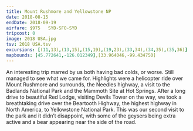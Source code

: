 ```yaml
---
title: Mount Rushmore and Yellowstone NP
date: 2018-08-15
endDate: 2018-09-19
airfare: $975   SYD-SFO-SYD
tripcost: 0
image: 2018 USA.jpg
tsv: 2018 USA.tsv
excursions: [(11,13),(13,15),(15,19),(19,23),(33,34),(34,35),(35,36)]
mapbounds: [45.772641,-126.012349],[33.964046,-99.434750]
---
```

An interesting trip marred by us both having bad colds, or worse. Still managed to see what we came for. Highlights were a helicopter ride over Mount Rushmore and surrounds, the Needles highway, a visit to the Badlands National Park and the Mammoth Site at Hot Springs.  After a long drive to beautiful Red Lodge, visiting Devils Tower on the way, we took a breathtaking drive over the Beartooth Highway, the highest highway in North America, to Yellowstone National Park. This was our second visit to the park and it didn’t disappoint, with some of the geysers being extra active and a bear appearing near the side of the road.
